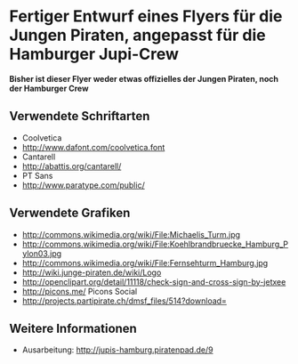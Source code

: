 Fertiger Entwurf eines Flyers für die Jungen Piraten, angepasst für die Hamburger Jupi-Crew
===========================================================================================
<b>Bisher ist dieser Flyer weder etwas offizielles der Jungen Piraten, noch der Hamburger Crew</b>

Verwendete Schriftarten
-----------------------
*   Coolvetica
   *   http://www.dafont.com/coolvetica.font
*   Cantarell
   *   http://abattis.org/cantarell/
*   PT Sans
   *   http://www.paratype.com/public/

Verwendete Grafiken
-------------------
*   http://commons.wikimedia.org/wiki/File:Michaelis_Turm.jpg
*   http://commons.wikimedia.org/wiki/File:Koehlbrandbruecke_Hamburg_Pylon03.jpg
*   http://commons.wikimedia.org/wiki/File:Fernsehturm_Hamburg.jpg
*   http://wiki.junge-piraten.de/wiki/Logo
*   http://openclipart.org/detail/11118/check-sign-and-cross-sign-by-jetxee
*   http://picons.me/ Picons Social
*   http://projects.partipirate.ch/dmsf_files/514?download=

Weitere Informationen
---------------------
*   Ausarbeitung: http://jupis-hamburg.piratenpad.de/9
